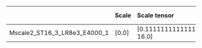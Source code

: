 |                              | Scale   | Scale tensor               | Learning Rate   | Number of parameters   | Best PSNR            |
|:-----------------------------|:--------|:---------------------------|:----------------|:-----------------------|:---------------------|
| Mscale2_ST16_3_LR8e3_E4000_1 | [0.0]   | [0.1111111111111111, 16.0] | [0.008]         | [135307]               | [29.470090866088867] |